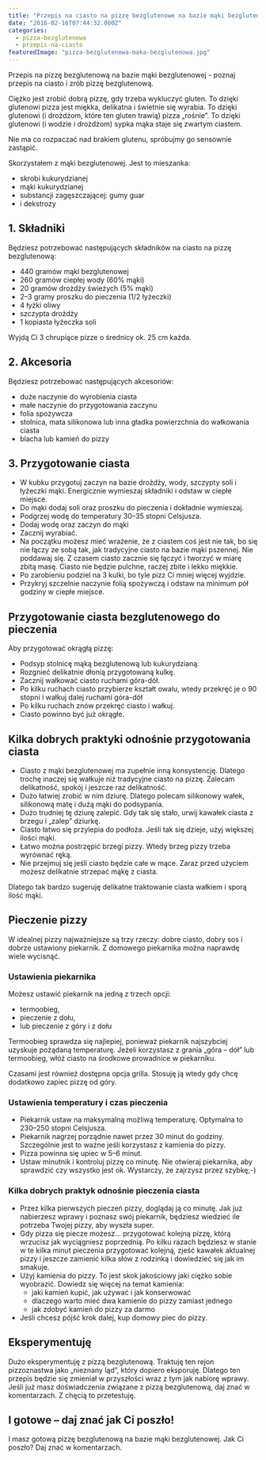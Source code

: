 ```yaml
---
title: "Przepis na ciasto na pizzę bezglutenowe na bazie mąki bezglutenowej"
date: "2016-02-16T07:44:32.000Z"
categories: 
  - pizza-bezglutenowa
  - przepis-na-ciasto
featuredImage: "pizza-bezglutenowa-maka-bezglutenowa.jpg"
---
```


Przepis na pizzę bezglutenową na bazie mąki bezglutenowej - poznaj przepis na ciasto i zrób pizzę bezglutenową.

Ciężko jest zrobić dobrą pizzę, gdy trzeba wykluczyć gluten. To dzięki glutenowi pizza jest miękka, delikatna i świetnie się wyrabia. To dzięki glutenowi (i drożdżom, które ten gluten trawią) pizza „rośnie”. To dzięki glutenowi (i wodzie i drożdżom) sypka mąka staje się zwartym ciastem.

Nie ma co rozpaczać nad brakiem glutenu, spróbujmy go sensownie zastąpić.

Skorzystałem z mąki bezglutenowej. Jest to mieszanka:

- skrobi kukurydzianej
- mąki kukurydzianej
- substancji zagęszczającej: gumy guar
- i dekstrozy

## 1\. Składniki

Będziesz potrzebować następujących składników na ciasto na pizzę bezglutenową:

- 440 gramów mąki bezglutenowej
- 260 gramów ciepłej wody (60% mąki)
- 20 gramów drożdży świeżych (5% mąki)
- 2–3 gramy proszku do pieczenia (1/2 łyżeczki)
- 4 łyżki oliwy
- szczypta drożdży
- 1 kopiasta łyżeczka soli

Wyjdą Ci 3 chrupiące pizze o średnicy ok. 25 cm każda.

## 2\. Akcesoria

Będziesz potrzebować następujących akcesoriów:

- duże naczynie do wyrobienia ciasta
- małe naczynie do przygotowania zaczynu
- folia spożywcza
- stolnica, mata silikonowa lub inna gładka powierzchnia do wałkowania ciasta
- blacha lub kamień do pizzy

## 3\. Przygotowanie ciasta

- W kubku przygotuj zaczyn na bazie drożdży, wody, szczypty soli i łyżeczki mąki. Energicznie wymieszaj składniki i odstaw w ciepłe miejsce.
- Do mąki dodaj soli oraz proszku do pieczenia i dokładnie wymieszaj.
- Podgrzej wodę do temperatury 30–35 stopni Celsjusza.
- Dodaj wodę oraz zaczyn do mąki
- Zacznij wyrabiać.
- Na początku możesz mieć wrażenie, że z ciastem coś jest nie tak, bo się nie łączy ze sobą tak, jak tradycyjne ciasto na bazie mąki pszennej. Nie poddawaj się. Z czasem ciasto zacznie się łączyć i tworzyć w miarę zbitą masę. Ciasto nie będzie pulchne, raczej zbite i lekko miękkie.
- Po zarobieniu podziel na 3 kulki, bo tyle pizz Ci mniej więcej wyjdzie.
- Przykryj szczelnie naczynie folią spożywczą i odstaw na minimum pół godziny w ciepłe miejsce.

## Przygotowanie ciasta bezglutenowego do pieczenia

Aby przygotować okrągłą pizzę:

- Podsyp stolnicę mąką bezglutenową lub kukurydzianą.
- Rozgnieć delikatnie dłonią przygotowaną kulkę.
- Zacznij wałkować ciasto ruchami góra-dół.
- Po kilku ruchach ciasto przybierze kształt owalu, wtedy przekręć je o 90 stopni i wałkuj dalej ruchami góra-dół
- Po kilku ruchach znów przekręć ciasto i wałkuj.
- Ciasto powinno być już okrągłe.

## Kilka dobrych praktyki odnośnie przygotowania ciasta

- Ciasto z mąki bezglutenowej ma zupełnie inną konsystencję. Dlatego trochę inaczej się wałkuje niż tradycyjne ciasto na pizzę. Zalecam delikatność, spokój i jeszcze raz delikatność.
- Dużo łatwiej zrobić w nim dziurę. Dlatego polecam silikonowy wałek, silikonową matę i dużą mąki do podsypania.
- Dużo trudniej tę dziurę zalepić. Gdy tak się stało, urwij kawałek ciasta z brzegu i „zalep” dziurkę.
- Ciasto łatwo się przylepia do podłoża. Jeśli tak się dzieje, użyj większej ilości mąki.
- Łatwo można postrzępić brzegi pizzy. Wtedy brzeg pizzy trzeba wyrównać ręką.
- Nie przejmuj się jeśli ciasto będzie całe w mące. Zaraz przed użyciem możesz delikatnie strzepać mąkę z ciasta.

Dlatego tak bardzo sugeruję delikatne traktowanie ciasta wałkiem i sporą ilość mąki.

## Pieczenie pizzy

W idealnej pizzy najważniejsze są trzy rzeczy: dobre ciasto, dobry sos i dobrze ustawiony piekarnik. Z domowego piekarnika można naprawdę wiele wycisnąć.

### Ustawienia piekarnika

Możesz ustawić piekarnik na jedną z trzech opcji:

- termoobieg,
- pieczenie z dołu,
- lub pieczenie z góry i z dołu

Termoobieg sprawdza się najlepiej, ponieważ piekarnik najszybciej uzyskuje pożądaną temperaturę. Jeżeli korzystasz z grania „góra – dół” lub termoobieg, włóż ciasto na środkowe prowadnice w piekarniku.

Czasami jest również dostępna opcja grilla. Stosuję ją wtedy gdy chcę dodatkowo zapiec pizzę od góry.

### Ustawienia temperatury i czas pieczenia

- Piekarnik ustaw na maksymalną możliwą temperaturę. Optymalna to 230–250 stopni Celsjusza.
- Piekarnik nagrzej porządnie nawet przez 30 minut do godziny. Szczególnie jest to ważne jeśli korzystasz z kamienia do pizzy.
- Pizza powinna się upiec w 5–6 minut.
- Ustaw minutnik i kontroluj pizzę co minutę. Nie otwieraj piekarnika, aby sprawdzić czy wszystko jest ok. Wystarczy, że zajrzysz przez szybkę;-)

### Kilka dobrych praktyk odnośnie pieczenia ciasta

- Przez kilka pierwszych pieczeń pizzy, doglądaj ją co minutę. Jak już nabierzesz wprawy i poznasz swój piekarnik, będziesz wiedzieć ile potrzeba Twojej pizzy, aby wyszła super.
- Gdy pizza się piecze możesz… przygotować kolejną pizzę, którą wrzucisz jak wyciągniesz poprzednią. Po kilku razach będziesz w stanie w te kilka minut pieczenia przygotować kolejną, zjeść kawałek aktualnej pizzy i jeszcze zamienić kilka słów z rodzinką i dowiedzieć się jak im smakuje.
- Użyj kamienia do pizzy. To jest skok jakościowy jaki ciężko sobie wyobrazić. Dowiedz się więcej na temat kamienia:
    - jaki kamień kupić, jak używać i jak konserwować
    - dlaczego warto mieć dwa kamienie do pizzy zamiast jednego
    - jak zdobyć kamień do pizzy za darmo
- Jeśli chcesz pójść krok dalej, kup domowy piec do pizzy.

## Eksperymentuję

Dużo eksperymentuję z pizzą bezglutenową. Traktuję ten rejon pizzoznastwa jako „nieznany ląd”, który dopiero eksporuję. Dlatego ten przepis będzie się zmieniał w przyszłości wraz z tym jak nabiorę wprawy. Jeśli już masz doświadczenia związane z pizzą bezglutenową, daj znać w komentarzach. Z chęcią to przetestuję.

## I gotowe – daj znać jak Ci poszło!

I masz gotową pizzę bezglutenową na bazie mąki bezglutenowej. Jak Ci poszło? Daj znać w komentarzach.
